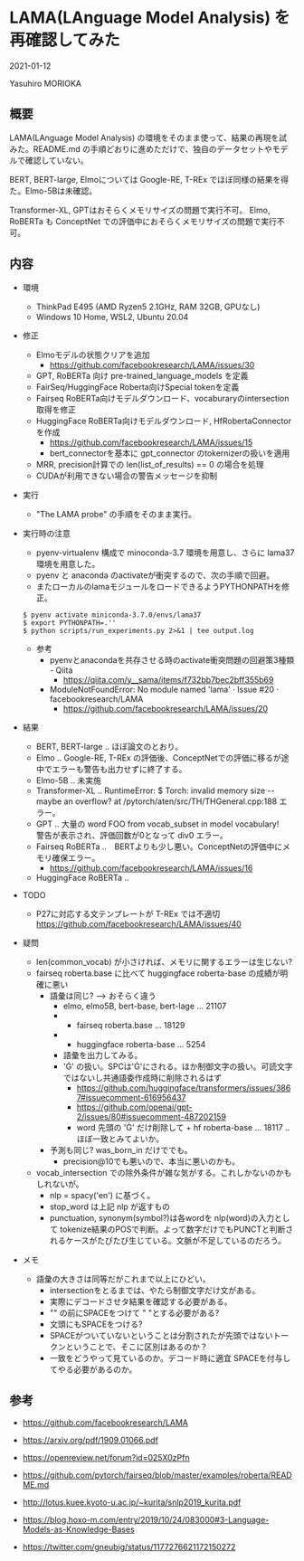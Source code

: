 # LAMA(LAnguage Model Analysis) を再確認してみた

2021-01-12

Yasuhiro MORIOKA

## 概要

LAMA(LAnguage Model Analysis) の環境をそのまま使って、結果の再現を試みた。README.md の手順どおりに進めただけで、独自のデータセットやモデルで確認していない。

BERT, BERT-large, Elmoについては Google-RE, T-REx でほぼ同様の結果を得た。Elmo-5Bは未確認。

Transformer-XL, GPTはおそらくメモリサイズの問題で実行不可。
Elmo, RoBERTa も ConceptNet での評価中におそらくメモリサイズの問題で実行不可。

## 内容

* 環境
    * ThinkPad E495 (AMD Ryzen5 2.1GHz, RAM 32GB, GPUなし)
    * Windows 10 Home, WSL2, Ubuntu 20.04
* 修正
    * Elmoモデルの状態クリアを追加
        * https://github.com/facebookresearch/LAMA/issues/30
    * GPT, RoBERTa 向け pre-trained_language_models を定義
    * FairSeq/HuggingFace Roberta向けSpecial tokenを定義
    * Fairseq RoBERTa向けモデルダウンロード、vocaburaryのintersection取得を修正
    * HuggingFace RoBERTa向けモデルダウンロード, HfRobertaConnectorを作成
        * https://github.com/facebookresearch/LAMA/issues/15
        * bert_connectorを基本に gpt_connector のtokernizerの扱いを適用
    * MRR, precision計算での len(list_of_results) == 0 の場合を処理
    * CUDAが利用できない場合の警告メッセージを抑制

* 実行
    * "The LAMA probe" の手順をそのまま実行。

* 実行時の注意

    * pyenv-virtualenv 構成で minoconda-3.7 環境を用意し、さらに lama37環境を用意した。
    * pyenv と anaconda のactivateが衝突するので、次の手順で回避。
    * またローカルのlamaモジュールをロードできるようPYTHONPATHを修正。

    ```
    $ pyenv activate miniconda-3.7.0/envs/lama37
    $ export PYTHONPATH=.''
    $ python scripts/run_experiments.py 2>&1 | tee output.log
    ```

    * 参考
        * pyenvとanacondaを共存させる時のactivate衝突問題の回避策3種類 - Qiita
            * https://qiita.com/y__sama/items/f732bb7bec2bff355b69 
        * ModuleNotFoundError: No module named 'lama' · Issue #20 · facebookresearch/LAMA
            * https://github.com/facebookresearch/LAMA/issues/20


* 結果
    * BERT, BERT-large .. ほぼ論文のとおり。
    * Elmo .. Google-RE, T-REx の評価後、ConceptNetでの評価に移るが途中でエラーも警告も出力せずに終了する。
    * Elmo-5B .. 未実施
    * Transformer-XL .. RuntimeError: $ Torch: invalid memory size -- maybe an overflow? at /pytorch/aten/src/TH/THGeneral.cpp:188 エラー。 
    * GPT .. 大量の word FOO from vocab_subset in model vocabulary!　警告が表示され、評価回数が0となって div0 エラー。
    * Fairseq RoBERTa ..　BERTよりも少し悪い。ConceptNetの評価中にメモリ確保エラー。
        * https://github.com/facebookresearch/LAMA/issues/16
    * HuggingFace RoBERTa .. 

* TODO
    * P27に対応する文テンプレートが T-REx では不適切 https://github.com/facebookresearch/LAMA/issues/40

* 疑問
    * len(common_vocab) が小さければ、メモリに関するエラーは生じない?
    * fairseq roberta.base に比べて huggingface roberta-base の成績が明確に悪い
        * 語彙は同じ? --> おそらく違う
            * elmo, elmo5B, bert-base, bert-lage ... 21107
            * + fairseq roberta.base ... 18129
            * + huggingface roberta-base ... 5254
            * 語彙を出力してみる。
            * 'Ġ' の扱い。SPCは'Ġ'にされる。ほか制御文字の扱い。可読文字ではないし共通語委作成時に削除されるはず
                * https://github.com/huggingface/transformers/issues/3867#issuecomment-616956437
                * https://github.com/openai/gpt-2/issues/80#issuecomment-487202159
                * word 先頭の 'Ġ' だけ削除して + hf roberta-base ... 18117 .. ほぼ一致とみてよいか。
        * 予測も同じ? was_born_in だけででも。
            * precision@10でも悪いので、本当に悪いのかも。
    * vocab_intersection での除外条件が雑な気がする。これしかないのかもしれないが。
        * nlp = spacy('en') に基づく。
        * stop_word は上記 nlp が返すもの
        * punctuation, synonym(symbol?)は各wordを nlp(word)の入力として tokenize結果のPOSで判断。よって数字だけでもPUNCTと判断されるケースがたびたび生じている。文脈が不足しているのだろう。

* メモ
    * 語彙の大きさは同等だがこれまで以上にひどい。
        * intersectionをとるまでは、やたら制御文字だけ文がある。
        * 実際にデコードさせタ結果を確認する必要がある。
        * "<mask>" の前にSPACEをつけて " <mask>"とする必要がある?
        * 文頭にもSPACEをつける?
        * SPACEがついていないということは分割されたが先頭ではないトークンということで、そこに区別はあるのか？
        * 一致をどうやって見ているのか。デコード時に適宜 SPACEを付与してやる必要があるのか。
        

## 参考

* https://github.com/facebookresearch/LAMA
* https://arxiv.org/pdf/1909.01066.pdf
* https://openreview.net/forum?id=025X0zPfn

* https://github.com/pytorch/fairseq/blob/master/examples/roberta/README.md

* http://lotus.kuee.kyoto-u.ac.jp/~kurita/snlp2019_kurita.pdf
* https://blog.hoxo-m.com/entry/2019/10/24/083000#3-Language-Models-as-Knowledge-Bases
* https://twitter.com/gneubig/status/1177276621172150272

